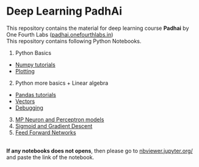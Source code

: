# Deep Learning PadhAi
This repository contains the material for deep learning course **Padhai** by One Fourth Labs ([padhai.onefourthlabs.in](padhai.onefourthlabs.in))
<br>
This repository contains following Python Notebooks.
1. Python Basics
  * [Numpy tutorials](https://github.com/sajjadmanal/PadhAI-DeepLearning/blob/master/1.%20Python%20Basics/Numpy%20Tutorial.ipynb)
  * [Plotting](https://github.com/sajjadmanal/PadhAI-DeepLearning/blob/master/1.%20Python%20Basics/Plotting.ipynb)
2. Python more basics + Linear algebra
  * [Pandas tutorials](https://github.com/sajjadmanal/PadhAI-DeepLearning/blob/master/2.%20Python%20more%20basics%20%2B%20Linear%20algebra/Pandas%20tutorials.ipynb)
  * [Vectors](https://github.com/sajjadmanal/PadhAI-DeepLearning/blob/master/2.%20Python%20more%20basics%20%2B%20Linear%20algebra/Vectors.ipynb)
  * [Debugging](https://github.com/sajjadmanal/PadhAI-DeepLearning/blob/master/2.%20Python%20more%20basics%20%2B%20Linear%20algebra/Debugging.ipynb)
3. [MP Neuron and Perceptron models](https://github.com/sajjadmanal/PadhAI-DeepLearning/blob/master/3.%20Python:%20MP%20Neuron%2C%20Perceptron%2C%20Test%20and%20Train/MP%20Neuron%20and%20Perceptron%20Model.ipynb)
4. [Sigmoid and Gradient Descent](https://github.com/sajjadmanal/PadhAI-DeepLearning/blob/master/4.%20Sigmoid%20and%20gradient%20descent/Sigmoid%20Neuron.ipynb)
5. [Feed Forward Networks](https://github.com/tarunlahrod/Deep-Learning-PadhAI/tree/master/5.%20Feed%20Forward%20Networks)


<br> **If any notebooks does not opens**, then please go to [nbviewer.jupyter.org/](https://nbviewer.jupyter.org/) and paste the link of the notebook.

